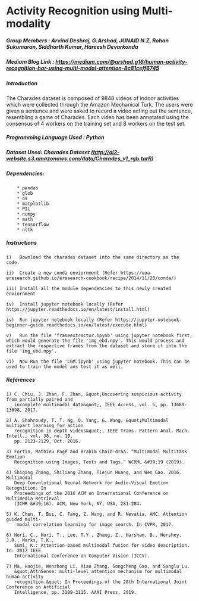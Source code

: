 # Activity Recognition using Multi-modality

##### Group Members : Arvind Deshraj, G.Arshad, JUNAID N.Z, Rohan Sukumaran, Siddharth Kumar, Hareesh Devarkonda

##### Medium Blog Link : https://medium.com/@arshad.g16/human-activity-recognition-har-using-multi-modal-attention-8c81ceff6745


##### Introduction

The Charades dataset is composed of 9848 videos of indoor activities which were collected through the Amazon Mechanical Turk. The users were given a sentence and were asked to record a video acting out the sentence, resembling a game of Charades. Each video has been annotated using the consensus of 4 workers on the training set and 8 workers on the test set.


##### Programming Language Used : Python

##### Dataset Used: Charades Dataset	(http://ai2-website.s3.amazonaws.com/data/Charades_v1_rgb.tarR)

##### Dependencies:
 		* pandas
 		* glob
 		* os
 		* matplotlib
 		* PIL
 		* numpy
 		* math
 		* tensorflow
 		* nltk

##### Instructions
 	i)   Download the charades dataset into the same directory as the code.
  
 	ii)  Create a new conda enviornment (Refer https://uoa-eresearch.github.io/eresearch-cookbook/recipe/2014/11/20/conda/)
  
 	iii) Install all the module dependencies to this newly created enviornment
  
 	iv)  Install jupyter notebook locally (Refer https://jupyter.readthedocs.io/en/latest/install.html)
  
 	iv)  Run jupyter notebook locally (Refer https://jupyter-notebook-beginner-guide.readthedocs.io/en/latest/execute.html)
  
 	v)   Run the file 'frameextractor.ipynb' using jupyter notebook first, which would generate the file 'img_ebd.npy'. This would process and extract the respective frames from the dataset and store it into the file 'img_ebd.npy'.
  
 	vi)  Now Run the file 'CGM.ipynb' using jupyter notebook. This can be used to train the model ans test it as well.

##### References
    1) C. Chiu, J. Zhan, F. Zhan, &quot;Uncovering suspicious activity from partially paired and
       incomplete multimodal data&quot;, IEEE Access, vol. 5, pp. 13689-13698, 2017.
    
    2) A. Shahroudy, T. T. Ng, Q. Yang, G. Wang, &quot;Multimodal multipart learning for action
       recognition in depth videos&quot;, IEEE Trans. Pattern Anal. Mach. Intell., vol. 38, no. 10,
       pp. 2123-2129, Oct. 2016.

    3) Fortin, Mathieu Pagé and Brahim Chaib-draa. “Multimodal Multitask Emotion
       Recognition using Images, Texts and Tags.” WCRML &#39;19 (2019).
    
    4) Shiqing Zhang, Shiliang Zhang, Tiejun Huang, and Wen Gao. 2016. Multimodal
       Deep Convolutional Neural Network for Audio-Visual Emotion Recognition. In
       Proceedings of the 2016 ACM on International Conference on Multimedia Retrieval
       (ICMR &#39;16). ACM, New York, NY, USA, 281-284.

    5) K. Chen, T. Bui, C. Fang, Z. Wang, and R. Nevatia. AMC: Attention guided multi-
        modal correlation learning for image search. In CVPR, 2017.

    6) Hori, C., Hori, T., Lee, T.Y., Zhang, Z., Harsham, B., Hershey, J.R., Marks, T.K.,
       Sumi, K.: Attention-based multimodal fusion for video description. In: 2017 IEEE
       International Conference on Computer Vision (ICCV).

    7) Ma, Haojie, Wenzhong Li, Xiao Zhang, Songcheng Gao, and Sanglu Lu.
       &quot;AttnSense: multi-level attention mechanism for multimodal human activity
       recognition.&quot; In Proceedings of the 28th International Joint Conference on Artificial
       Intelligence, pp. 3109-3115. AAAI Press, 2019.
